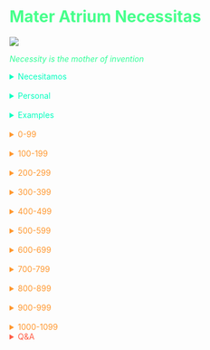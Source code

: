 # <span style='color:#46ff8b;'>Mater Atrium Necessitas</span>

![](https://i.redd.it/v3gd5zmvbkb41.gif)

<span style='color:#2eff97;'>_Necessity is the mother of invention_</span>

<span style='color:#00ffbf;'>

<details markdown='1'><summary>Necesitamos</summary>

![](http://img1.dailyonigiri.com.s3.amazonaws.com/tumblr_mtbppdZOrE1qze3hdo1_500.gif)

What do I need that the currently available options dont provide or lack? What if? How come? Why? Is this the only way? Is there a better solution? How can we make it better? How can we change this?

Necessity is why we search for stuff on the internet. You search for information on the internet because you need something. That something could be informative or entertaining. What you are looking for might come in the form of text, audio, picture or a video. 


Necessity is brought out of frustration, longing for something better,  a new and improved solution, or a remix of the existing.




Great examples, praxis , crash co, gcam mod, custom Roms, magisk

Use most historic examples and tie it together with the present, especially start with why

Some of the questions will be better off in the rants

I had a vague idea of what this quote meant, but now I have the full image. Truth be told necessity begins with a question.

During the horse and buggy days, the question was asked and the need was required
The problem is that the current mode of transportation is slow. We need something better. How can we do that? Is it possible?

The top  tech company in the world, google, said that all the languages out there are unable to meet our needs, what was born? A new language called go. A language born from frustration

I realize that the reason I have been unable to make progress is because I have not been asking myself question or rather my answers are dull. I have come to realize that the reason i was able to grow and acquire so much knowledge is because of the questions that I asked myself during high school. At that time i had inflammatory questions, questions that i was curious about. Questions of which i knew the education system till this day has no answers to. Questions of which i later found by reading books, searching the internet. Question's like is college the only way? Why do people struggle with money? How can I learn faster? How can I apply what I learn? How can I improve my brain health? Is it possible to great things without sacrificing your health and sleep? All of which i have come to find answers through great teachers living and dead. Rational Emotive Behavior Therapy, Kwik Brain podcast, Mindmap mastery by tony buzan,  Why do I want to learn programming because it's cool and makes a lot of money. Truth be told what i am actually seeking is the business side or business in the general sense. Not necessarily coding. 

Until I have multiple questions on my mind or problems that I feel need to be solved , I won't be able to make progress. It's like learning just for the sake of learning, instead of learning to do something or fix something. 

Examples

How can automate the process of clearing metadata from photos taken on phone camera?
Dcim...

</details>

</br>

<details markdown='1'><summary>Personal</summary>

![](https://i.pinimg.com/originals/47/17/12/471712e7383da85fab2d8bcffbea1777.gif)

1. **Why learn latin?** 
- To stop using an English dictionary. I will be able to improve my English and easily learn romance languages, especially spanish which I stopped since high school.

2. **Why dont I consumer  sugar?**
- Inflammation. I hate it. 

3. **Why did God invent black people?**
-

4. **Is God racist?**
-

5. **Why does auto3roticism hinder growth?**
-

6. **Is it possible for logical reasoning to overpower h0rnin3ss?**
- 

7. **Is there any reason to avoid trying new food?**
- Food poisoning
- diarrhea
- constipation
- hemorrhoids

8. **Why do you think it's better outside the USA?**
-Healthcare costs , better education, 

9. **Why do you want to go so badly?**
Because I hated living in the usa and I think life will be easier just by escaping (ignorance(
-

10. **If you can't survive in the usa what makes you think you can survive outside?**
-

11. **Why can't you stop consuming ####?**
- Fantasy is greater than reality. The amount of voluptuous eye candy available on the surface web is simply more convenient than the process it takes to get to know another homo-sapien. 

12. **Writing vs meditation?**
- Writing is effective because you can see and feel the effects in real time.Whereas meditation takes more time to achieve the same effect and meditation is environment dependent. A noisy environment is the enemy of meditation - just think about it there is a reason monks meditate in the mountains or secluded places from society. Meditating with noise canceling headphones won't exactly do anyone justice because you don't want the weight of your wearables to outweigh your thoughts

13. **What problems does game development solve?**
- Think about it, I mean its the same reason why most indie game devs haven't made it yet.They are simply making games because it's fun, cool, nostalgic , but they haven't  thought critically. Anyone can make a game, heck the easiest game type of game to make is a visual novel. But what problems does a visual novel solve? Is entertainment even considered a problem? What good does entertainment serve when there are real problems in the world that need to be addressed. 

14. **How can you meditate when you are stuck in a maladaptive daydreaming trance?**
-

15. **Is there an off switch to maladaptive daydreaming?**
-

16. **Why isn't maladaptive daydreaming in the DSM?**
-

17. **Is there an app that can help with maladaptive daydreaming?**
-

18. **Is maladaptive daydreaming something that can  be solved with an app or physical hardware/invention?**
-

19. **Is maladaptive daydreaming a brain state that can be measured with an EEG device?**
-

20. **Why do bills exist?**
- That's how life is, but is it really?

21. **How do I sync markor with Obsidian?**
-

22. **Whats the workaround for getting VST's to work on Reaper without relying on Manjaro?**
- Ever since I installed another arch based distro, but the one which requires the user to setup everything I can't seem to get most of my VST's especially Vital (spent $80) to work


23. **Does a CC0 license require attribution?**
-


</details>

</br>

<details markdown='1'><summary>Examples</summary>

![](https://i.pinimg.com/originals/e7/26/97/e72697f0e27e9ffe53089c1ade7593ee.gif)

1. **Magisk**
> A new type of root system, packed with modules, systemless
- Necessity is the mother of invention, but it all starts with a question. Starting with why should be at the core, without it your possibilities never amount to more

2. **Go**
> A new programming language born at Google
- Google,one of the top tech companies in the world,ran into a problem. The team at Google said, "None of the programming language's out there are meeting our needs, we need something else, we need something better." The bigger problem was the fact that the solution was nowhere in sight.  Frustration filled the atmosphere and the need for a better solution was dire. Google hired some of the luminaries in computer science and got to work. Necessity is the mother of invention, but it all starts with a question. Starting with why should be at the core, without it your possibilities never amount to more. How can we fix it? How about a new programming language? Boom! The creative juices started flowing, brainstormed ideas evaporated and submerged into existence

3. **Praxis**
> Be your own credential, a boot camp
-Necessity is the mother of invention, but it all starts with a question. Starting with why should be at the core, without it your possibilities never amount to more

4. **Gcam Mod**
> Modified version of the Google camera that works on all phones and packed with extra features
- Necessity is the mother of invention, but it all starts with a question. Starting with why should be at the core, without it your possibilities never amount to more

5. **Custom Roms**
> Better security, better privacy, more features while still maintaining the  core of a phone
- Necessity is the mother of invention, but it all starts with a question. Starting with why should be at the core, without it your possibilities never amount to more

6. **Crash**
> Creating a better signal than a resume and crushing the job market.
- Necessity is the mother of invention, but it all starts with a question. Starting with why should be at the core, without it your possibilities never amount to more

7. **Uber**
> A ride sharing system...
- Necessity is the mother of invention, but it all starts with a question. Starting with why should be at the core, without it your possibilities never amount to more

8. **AirBnB**
> Next level hospitality...
- Necessity is the mother of invention, but it all starts with a question. Starting with why should be at the core, without it your possibilities never amount to more

9. **Tesla**
> Clean energy
- Necessity is the mother of invention, but it all starts with a question. Starting with why should be at the core, without it your possibilities never amount to more

10. **Netflix**
> Renting content as opposed to owning it
- Necessity is the mother of invention, but it all starts with a question. Starting with why should be at the core, without it your possibilities never amount to more


</details>


</br>

</span>

<span style='color:#ff972e;'>

<details markdown='1'><summary>0-99</summary>



<!-- Prince Kaizen Namwali -->

1. **is it possible to make a music video using a game engine?**
- Stormzy rainfall. Creating videos is inevitable. Video marketing attracts a larger audience and will land you some great deals and partnerships that you never thought were possible. 

2. **Is it possible to make animation using free and open source software, without doing it  frame by frame?**
- Throughout my searching I can't seem to find any animation tool that meets my needs on Linux. Synfig is awesome, but the rendering takes super long and the animations end up janky. The only solution which is not ideal, but gets the job done with more steps using animation tools that are built for game development. Blender is a great solution, if you have high end hardware and all the time in the world.

3. **Is it possible to create visually pleasing videos without a green screen?**
-

4. **Is it possible to mix and master music well without Avid Pro Tools?**
- Learning to mix and master using your favorite Digital audio workstation of choice takes time. It doesn't and won't happen overnight. Stop thinking that you can't do something because you don't have certain software or tools. People out there have done it and continue to do it, with open source software at that. Look at Unfa he only uses Ardour. Starting out you may be skeptical, but with time everything gets better. You will easily find your workflow and never have to worry again. You could go a step further and use scripting to enhance your workflow, if you feel that your saves presets aren't quite enough. 

5. **How can I automate the process of clearing metadata from my Android phone without having to do it manually?**
- You would need access to the DCIM folder. Scripting is only possible through Tasker. You would need to write a script that requires overlay permissions in order to interact with an app that's specifically designed to clear metadata. The challenge 

6. **How can I render using a webserver with Synfig instead of relying on the local machine resources?**
- Its time consuming to render animations with Synfig. I believe the only thing that's truly holding this software back is the the rendering engine, it's super slow. Moho Studio Pro, a proprietary animation tool available on proprietary operating systems renders much faster for the same stuff, using the same hardware too.

7. **How can I make T-UI launcher complete?**
- I love termux, but I believe it could be skipped or become unnecessary if T-UI launcher was complete. What T-UI launcher lacks, at least from my perspective is: custom commands (neofetch, Hugo), changing shell type (zsh, bash, fish)

8. **Is maladaptive daydreaming stress induced?**
-

9. **What problems does television solve?**
- None. Its a tool use to brainwash, I mean neocolonize people. 


10. **How can we stop or prevent mass shootings?**
- I proposed a radiacal idea in a publication that i published online entitled, Billion Dollar App Ideas. One of the ideas I proposed was a gun mapper, an applications that enables people with the app to track guns in real time. The problem that I felt arose with mass shootings, road rage shootings or any type of shootings for that matter was one of gun awareness. The victims were unaware that someone was wielding a gun. I like to draw the analogy that's not too far fetched from reality, but an example from the world wars. Knowing everything about your enemy in advance allows for a great counterattack or defense. The Japanese were unaware that the USA possessed nuclear technology which led to a crushing defeat. If they had known, or had they the technology, they would have been the ones writing history. However, the bigger problem is how exactly do you go about doing that? How can a simple app have the ability of tracking the specific metallic composition of guns? What factors are necessary to apply that to ghost guns? Isn't gun tracking the same as surveillance? Is there such a thing as gun privacy? Should AI or algorithms be used to biased classify who can and cannot have a gun regardless if they are a current gun owner or of their living situation?

11. **What are the dangers of revisionist history?**
- Japanese people use manji symbol as an emoji. African Americans using the N-word (repeating history). White people were the only righteous demographic during history, everyone else was evil. 

12. **How can people keep up with TV shows or anything TV related without actually watching television?**
- The first thing that popped into my mind was the same technology behind RSS (RSS readers). Its either that or developing an algorithm that becomes your second eyes. Vidangel is an awesome service that enables you to filter the scenes you don't want to watch in movies or series, but what if, you could skip watching all together? Welcome, Sum Sum TV, an app that can summarize content for you. Never binge watch again or waste hours of your life trying to catch up to some social trend. 

13. **Is necessity the mother of invention or is it the doubting Thomas in us?**
-

14. **Is it possible to download YouTube subtitles without ever having to watch the video associated with it?**
-

15. **Why is text better than a video or podcast?**
- Searchable. How long does it take to figure out what's in a 1 hour video or 1 hour podcast? - 1 hour. Where as text allows you to easily search for keywords
- Speed reading and easier for mind mapping
- Text is timeless, why would someone want to watch a black and white movie from the past? Probably because they're white and racist
- Allows you to convey exactly what you are thinking, whereas in video it would be difficult to do so otherwise.

16. **Is it possible to write a book on Android?**
- I believe there is a way, but I haven't found the answer to it yet. If pandoc works then its possible.

17. **Is it possible to search for keywords in an entire eBook, without having to be on a specific page?**
- I am not sure if its really possible to do a global search, but I would interested. Its the next level of speed reading.

18. **What would it take to build a global comic database?**
- Good reads is great when it comes to books, but it's limitation lies in its bias for unpopular books and books of other languages (not in English)
- MyAnime list is great, but its only limited to manga and anime, no manhua or manhwa.
- Kitsu & Anilist are great options, despite Anilist being ahead, but the problem that encountered with these platforms is the fact that they use the Myanime list API for exporting. You can't export your mnahwa and manhua list. Its unfair, I believe thats exportation bias. 
- The proposal isn't to include western comics because those suck, but to have the greatness of Anilist, but  with the ability to export manhua and manhwa.

19. **Is it possible to fix the details tag not working in Obsidian?**
- The biggest pet peeve I have with Obsidian is the fact that the details tag doesn't work and because of that I am forced to scroll to see all my content. I hate scrolling , unless its a manhwa. I don't like reading markdown the same way that I read my manhwa. 

20. **Is cloud mining and hardware mining the only way to mine cryptocurrency?**
@- I proposed a radical idea in an online publication entitled, Billion Dollar App Ideas. In that publication one of the crazy ideas was mining through the act of autoeroticism. Auto3roticism with the aid of s3x toys, but more specifically smart s3x toys. 

21. **Is there a steganography app for mobile?**
- Steganography is a method of cryptography that involves encrypting information in ordinary files, but more specifically, images. Throughout my searching I have not found any application that does this. It would be great, if it existed and it would be even better if you use gifs as well. Gifs or images with memes are probably harmless and to the naked eye, look ordinary.

22. **Is there an offline mobile app for programming language documentation?**
- A dog is a mans best friend,  but documentation is a developers best friend. Having offline documentation is a surplus and its possible on desktop, but its a challenge on mobile. Being able to read documentation on a mobile device would be great because that way you're always in the know.

23. **What does it take to make a music generator?**
- Wolfram tone generator is by far the best, but its not offline.
- I would love to make a reggae music generator, as a first project and then eventually branch out to my other favorite genres 

24. **What does no student left behind look look like?**
- I believe the answer could be found through networking, but I think a great solution comes from an online Publication I published called Billion Dollar App Ideas. One of the ideas I proposed was an application that enables you to share notes, quiz answers and test answers with peers. Its not cheating, its collaboration and the truth of the fact that academia isn't a place that facilitated learning, but kills imagination, growth through a metric system of excellent thats devoid of reality. 

25. **How can Christians experience the different flavors/ denominations without ever having to attend in person worship?**
- I proposed a radical idea in an online publication entitled Billion Dollar App Ideas. The idea was simply an application that enables you to virtually experience different services in one

26. **Is it possible to procedurally generate Gregorian chants in the same manner that music is done?**
- Music generators are not a thing of the past and are used 

27. **Is it possible to communicate through EEG headsets?**
- This video shows what's possible with EEG headsets and drawing from that lens I believe EEG devices can do much more than simply read the electric activity of brainwaves.

28. **What would it take to build a decentralized application that incentivizes people who watch television?**
- I love the concept of LBRY, but I think the idea could go even further. This very idea could transform the way we view TV because the brutally honest truth is that it's a waste of time. If you could get paid to Watch television even better. The idea of basic attention token and the incentivization model of LBRY applies across all smart TVs. 

29. **What would a virtual fitting room look like?**
- The answer is drawn from an online publication that I published entitled Billion Dollar App Ideas.When you go shopping at a clothing store, you have the added advantage of trying the clothes on in a fitting room. When shopping online you simply go by the pictures and start thinking to yourself, "I will definitely look cool,once I order these clothes." Mind visualization has its limits, but you dont have to visualize it.Meet, Clothe thyself, an application that enables you to create a hyperrealistic 3D model of yourself. This model can be used across various Ecommerce sites.Clothe thyself is cross platform app that utilizes the power of Extended Reality Technology (VR, AR, & MR). This would make a pretty dope Saas. 

30. **What does it take for a developing country to become a developed country?**
- Is is the style of government? In the words of (insert name), " its hard for a developing country to develop using democracy." First world countries were built by slaves,but it slavery the answer? Japan was built through neocolonialism, but is neocolonialism the answer? Some countries were built by immigrant's, is the exploitation of foreign labor (immigrants) the answer?

31. **Is it possible to use GDScript as a scripting language outside of the Godot Game Engine?**
- I believe this would open a new set of possibilities. Adding gamification elements to apps like Gimp, Inkscape, Aseprite and more.

</details>


</br>

<details markdown='1'><summary>100-199</summary>


</details>

</br>

<details markdown='1'><summary>200-299</summary>


</details>

</br>

<details markdown='1'><summary>300-399</summary>


</details>

</br>

<details markdown='1'><summary>400-499</summary>


</details>

</br>

<details markdown='1'><summary>500-599</summary>


</details>

</br>

<details markdown='1'><summary>600-699</summary>


</details>

</br>

<details markdown='1'><summary>700-799</summary>


</details>

</br>

<details markdown='1'><summary>800-899</summary>


</details>

</br>

<details markdown='1'><summary>900-999</summary>


</details>

</br>

<details markdown='1'><summary>1000-1099</summary>


</details>

</span>

<span style='color:#ff5d46;'>

<details markdown='1'><summary>Q&A</summary>


</details>

</span>
